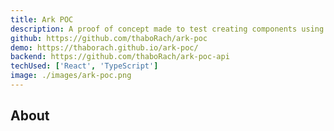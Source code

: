 ```yaml
---
title: Ark POC
description: A proof of concept made to test creating components using Ark-UI 
github: https://github.com/thaboRach/ark-poc
demo: https://thaborach.github.io/ark-poc/
backend: https://github.com/thaboRach/ark-poc-api
techUsed: ['React', 'TypeScript']
image: ./images/ark-poc.png
---
```


## About
